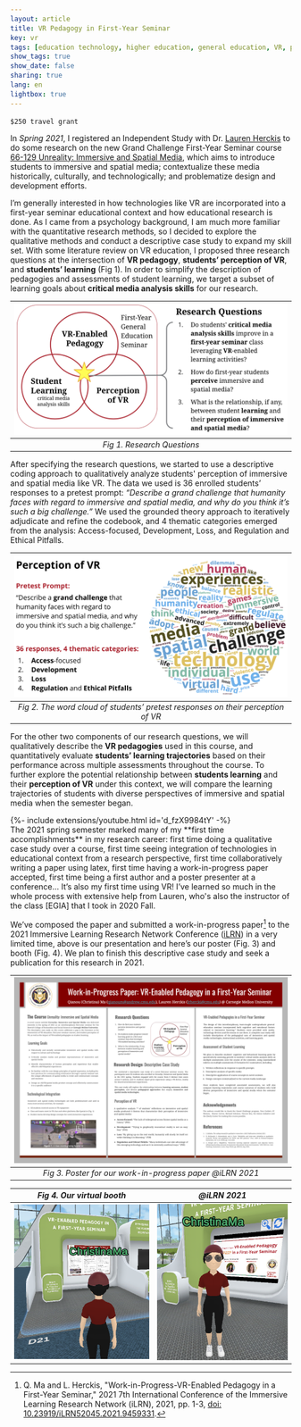 ```yaml
---
layout: article
title: VR Pedagogy in First-Year Seminar
key: vr
tags: [education technology, higher education, general education, VR, perception, critical media analysis]
show_tags: true
show_date: false
sharing: true
lang: en
lightbox: true
---
```


`$250 travel grant`

In *Spring 2021*, I registered an Independent Study with Dr. [Lauren Herckis] to do some research on the new Grand Challenge First-Year Seminar course [66-129 Unreality: Immersive and Spatial Media][unreality], which aims to introduce students to immersive and spatial media; contextualize these media historically, culturally, and technologically; and problematize design and development efforts.
 
<!--more-->

I’m generally interested in how technologies like VR are incorporated into a first-year seminar educational context and how educational research is done. As I came from a psychology background, I am much more familiar with the quantitative research methods, so I decided to explore the qualitative methods and conduct a descriptive case study to expand my skill set. With some literature review on VR education, I proposed three research questions at the intersection of **VR pedagogy**, **students’ perception of VR**, and **students’ learning** (Fig 1). In order to simplify the description of pedagogies and assessments of student learning, we target a subset of learning goals about **critical media analysis skills** for our research.

|![](/assets/images/vr-questions.png)|
|:--:| 
| *Fig 1. Research Questions* |

After specifying the research questions, we started to use a descriptive coding approach to qualitatively analyze students' perception of immersive and spatial media like VR. The data we used is 36 enrolled students’ responses to a pretest prompt: *“Describe a grand challenge that humanity faces with regard to immersive and spatial media, and why do you think it’s such a big challenge.”* We used the grounded theory approach to iteratively adjudicate and refine the codebook, and 4 thematic categories emerged from the analysis: Access-focused, Development, Loss, and Regulation and Ethical Pitfalls.

|![](/assets/images/vr-perception.png)|
|:--:| 
| *Fig 2. The word cloud of students’ pretest responses on their perception of VR* |

For the other two components of our research questions, we will qualitatively describe the **VR pedagogies** used in this course, and quantitatively evaluate **students’ learning trajectories** based on their performance across multiple assessments throughout the course. To further explore the potential relationship between **students learning** and their **perception of VR** under this context, we will compare the learning trajectories of students with diverse perspectives of immersive and spatial media when the semester began.

<div>{%- include extensions/youtube.html id='d_fzX9984tY' -%}</div>
The 2021 spring semester marked many of my **first time accomplishments** in my research career: first time doing a qualitative case study over a course, first time seeing integration of technologies in educational context from a research perspective, first time collaboratively writing a paper using latex, first time having a work-in-progress paper accepted, first time being a first author and a poster presenter at a conference… It’s also my first time using VR! I’ve learned so much in the whole process with extensive help from Lauren, who's also the instructor of the class [EGIA] that I took in 2020 Fall. 

We’ve composed the paper and submitted a work-in-progress paper[^1] to the 2021 Immersive Learning Research Network Conference ([iLRN]) in a very limited time, above is our presentation and here’s our poster (Fig. 3) and booth (Fig. 4). We plan to finish this descriptive case study and seek a publication for this research in 2021. 

|![](/assets/images/vr-poster.png)|
|:--:| 
| *Fig 3. Poster for our work-in-progress paper @iLRN 2021* |

| *Fig 4. Our virtual booth* | *@iLRN 2021* |
| -- | -- |
|![](/assets/images/vr-booth1.png)|![](/assets/images/vr-booth2.png)|

[^1]: Q. Ma and L. Herckis, "Work-in-Progress-VR-Enabled Pedagogy in a First-Year Seminar," 2021 7th International Conference of the Immersive Learning Research Network (iLRN), 2021, pp. 1-3, [doi: 10.23919/iLRN52045.2021.9459331][doi].

[doi]: https://doi.org/10.23919/iLRN52045.2021.9459331

[Lauren Herckis]: http://www.laurenherckis.com/
[EGIA]: /en_portfolio/2-egia.html

[unreality]: https://www.cmu.edu/dietrich/students/undergraduate/programs/grand-challenge/seminars/unreality.html
[iLRN]: https://immersivelrn.org/